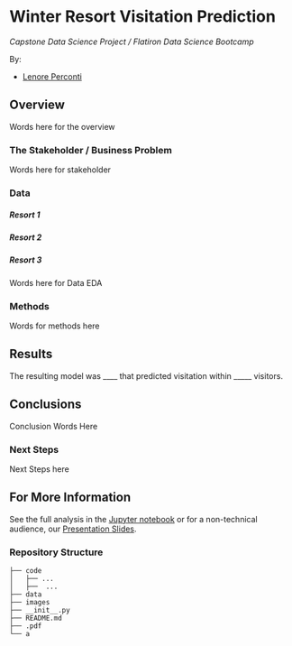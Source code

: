 # Winter Resort Visitation Prediction

*Capstone Data Science Project / Flatiron Data Science Bootcamp*

By: 
- [Lenore Perconti] 

## Overview

Words here for the overview

### The Stakeholder / Business Problem
Words here for stakeholder

### Data

##### Resort 1 

##### Resort 2

##### Resort 3
Words here for Data EDA

### Methods

Words for methods here

## Results

The resulting model was ____ that predicted visitation within _____ visitors. 

## Conclusions

Conclusion Words Here

### Next Steps

Next Steps here

## For More Information

See the full analysis in the [Jupyter notebook] or for a non-technical audience, our [Presentation Slides]. 

### Repository Structure

```
├── code
│   ├── ...
│   ├──  ...
├── data
├── images
├── __init__.py
├── README.md
├── .pdf
└── a
```


   [Lenore Perconti]: <https://github.com/lperconti>
   [Jupyter notebook]: <https://github.com/ewjohn127/dsc_project4/blob/main/final_notebook.ipynb>
   [Presentation Slides]: <linkhere.com>
